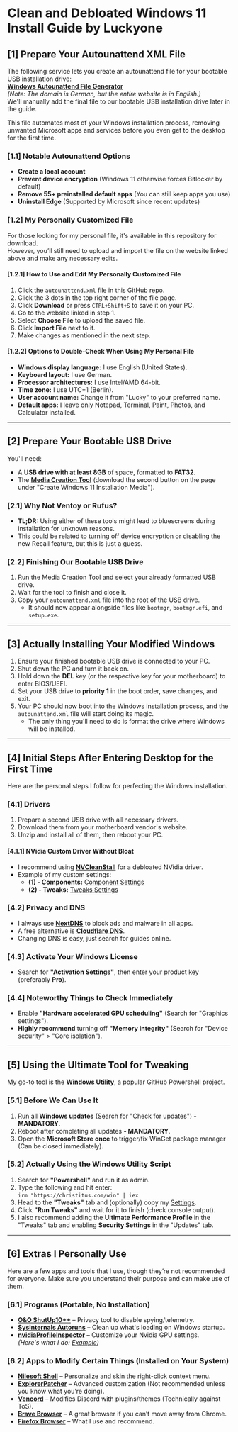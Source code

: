 # Clean and Debloated Windows 11 Install Guide by Luckyone

## [1] Prepare Your Autounattend XML File

The following service lets you create an autounattend file for your bootable USB installation drive:  
**[Windows Autounattend File Generator](https://schneegans.de/windows/unattend-generator/)**  
*(Note: The domain is German, but the entire website is in English.)*  
We'll manually add the final file to our bootable USB installation drive later in the guide.

This file automates most of your Windows installation process, removing unwanted Microsoft apps and services before you even get to the desktop for the first time.

### [1.1] Notable Autounattend Options
- **Create a local account**
- **Prevent device encryption** (Windows 11 otherwise forces Bitlocker by default)
- **Remove 55+ preinstalled default apps** (You can still keep apps you use)
- **Uninstall Edge** (Supported by Microsoft since recent updates)

### [1.2] My Personally Customized File
For those looking for my personal file, it's available in this repository for download.  
However, you’ll still need to upload and import the file on the website linked above and make any necessary edits.

#### [1.2.1] How to Use and Edit My Personally Customized File
1. Click the `autounattend.xml` file in this GitHub repo.
2. Click the 3 dots in the top right corner of the file page.
3. Click **Download** or press `CTRL+Shift+S` to save it on your PC.
4. Go to the website linked in step 1.
5. Select **Choose File** to upload the saved file.
6. Click **Import File** next to it.
7. Make changes as mentioned in the next step.

#### [1.2.2] Options to Double-Check When Using My Personal File
- **Windows display language:** I use English (United States).
- **Keyboard layout:** I use German.
- **Processor architectures:** I use Intel/AMD 64-bit.
- **Time zone:** I use UTC+1 (Berlin).
- **User account name:** Change it from "Lucky" to your preferred name.
- **Default apps:** I leave only Notepad, Terminal, Paint, Photos, and Calculator installed.

---

## [2] Prepare Your Bootable USB Drive

You'll need:
- A **USB drive with at least 8GB** of space, formatted to **FAT32**.
- The **[Media Creation Tool](https://www.microsoft.com/en-us/software-download/windows11)** (download the second button on the page under "Create Windows 11 Installation Media").

### [2.1] Why Not Ventoy or Rufus?
- **TL;DR:** Using either of these tools might lead to bluescreens during installation for unknown reasons.
- This could be related to turning off device encryption or disabling the new Recall feature, but this is just a guess.

### [2.2] Finishing Our Bootable USB Drive
1. Run the Media Creation Tool and select your already formatted USB drive.
2. Wait for the tool to finish and close it.
3. Copy your `autounattend.xml` file into the root of the USB drive.
   - It should now appear alongside files like `bootmgr`, `bootmgr.efi`, and `setup.exe`.

---

## [3] Actually Installing Your Modified Windows

1. Ensure your finished bootable USB drive is connected to your PC.
2. Shut down the PC and turn it back on.
3. Hold down the **DEL** key (or the respective key for your motherboard) to enter BIOS/UEFI.
4. Set your USB drive to **priority 1** in the boot order, save changes, and exit.
5. Your PC should now boot into the Windows installation process, and the `autounattend.xml` file will start doing its magic.
   - The only thing you'll need to do is format the drive where Windows will be installed.

---

## [4] Initial Steps After Entering Desktop for the First Time

Here are the personal steps I follow for perfecting the Windows installation.

### [4.1] Drivers
1. Prepare a second USB drive with all necessary drivers.
2. Download them from your motherboard vendor's website.
3. Unzip and install all of them, then reboot your PC.

#### [4.1.1] NVidia Custom Driver Without Bloat
- I recommend using **[NVCleanStall](https://www.techpowerup.com/download/techpowerup-nvcleanstall/)** for a debloated NVidia driver.
- Example of my custom settings:  
  - **(1) - Components:** [Component Settings](https://i.imgur.com/wpFw1I5.png)
  - **(2) - Tweaks:** [Tweaks Settings](https://i.imgur.com/Pj97Qr5.png)

### [4.2] Privacy and DNS
- I always use **[NextDNS](https://nextdns.io/?from=768ha46y)** to block ads and malware in all apps.
- A free alternative is **[Cloudflare DNS](https://developers.cloudflare.com/1.1.1.1/setup/windows/)**.
- Changing DNS is easy, just search for guides online.

### [4.3] Activate Your Windows License
- Search for **"Activation Settings"**, then enter your product key (preferably **Pro**).

### [4.4] Noteworthy Things to Check Immediately
- Enable **"Hardware accelerated GPU scheduling"** (Search for "Graphics settings").
- **Highly recommend** turning off **"Memory integrity"** (Search for "Device security" > "Core isolation").

---

## [5] Using the Ultimate Tool for Tweaking

My go-to tool is the **[Windows Utility](https://github.com/ChrisTitusTech/winutil)**, a popular GitHub Powershell project.

### [5.1] Before We Can Use It
1. Run all **Windows updates** (Search for "Check for updates") **- MANDATORY**.
2. Reboot after completing all updates **- MANDATORY**.
3. Open the **Microsoft Store** **once** to trigger/fix WinGet package manager (Can be closed immediately).

### [5.2] Actually Using the Windows Utility Script
1. Search for **"Powershell"** and run it as admin.
2. Type the following and hit enter:  
   `irm "https://christitus.com/win" | iex`
3. Head to the **"Tweaks"** tab and (optionally) copy my [Settings](https://i.imgur.com/bnmsW55.png).
4. Click **"Run Tweaks"** and wait for it to finish (check console output).
5. I also recommend adding the **Ultimate Performance Profile** in the "Tweaks" tab and enabling **Security Settings** in the "Updates" tab.

---

## [6] Extras I Personally Use

Here are a few apps and tools that I use, though they’re not recommended for everyone. Make sure you understand their purpose and can make use of them.

### [6.1] Programs (Portable, No Installation)
- **[O&O ShutUp10++](https://www.oo-software.com/en/shutup10)** – Privacy tool to disable spying/telemetry.
- **[Sysinternals Autoruns](https://learn.microsoft.com/en-us/sysinternals/downloads/autoruns)** – Clean up what's loading on Windows startup.
- **[nvidiaProfileInspector](https://github.com/Orbmu2k/nvidiaProfileInspector/releases)** – Customize your Nvidia GPU settings.  
  *(Here's what I do: [Example](https://i.imgur.com/lzfZd3Y.png))*

### [6.2] Apps to Modify Certain Things (Installed on Your System)
- **[Nilesoft Shell](https://nilesoft.org/)** – Personalize and skin the right-click context menu.
- **[ExplorerPatcher](https://github.com/valinet/ExplorerPatcher/releases)** – Advanced customization (Not recommended unless you know what you’re doing).
- **[Vencord](https://vencord.dev/)** – Modifies Discord with plugins/themes (Technically against ToS).
- **[Brave Browser](https://brave.com/download/)** – A great browser if you can’t move away from Chrome.
- **[Firefox Browser](https://www.mozilla.org/en-US/firefox/new/)** – What I use and recommend.
